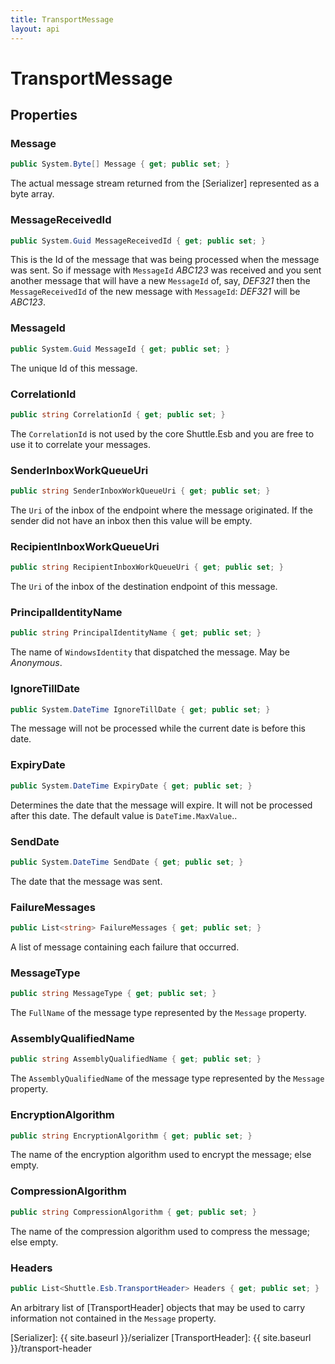 ```yaml
---
title: TransportMessage
layout: api
---
```

# TransportMessage

## Properties

### Message

~~~ c#
public System.Byte[] Message { get; public set; }
~~~

The actual message stream returned from the [Serializer] represented as a byte array.

### MessageReceivedId

~~~ c#
public System.Guid MessageReceivedId { get; public set; }
~~~

This is the Id of the message that was being processed when the message was sent.  So if message with `MessageId` *ABC123* was received and you sent another message that will have a new `MessageId` of, say, *DEF321* then the `MessageReceivedId` of the new message with `MessageId`: *DEF321* will be *ABC123*.

### MessageId

~~~ c#
public System.Guid MessageId { get; public set; }
~~~

The unique Id of this message.

### CorrelationId

~~~ c#
public string CorrelationId { get; public set; }
~~~

The `CorrelationId` is not used by the core Shuttle.Esb and you are free to use it to correlate your messages.

### SenderInboxWorkQueueUri

~~~ c#
public string SenderInboxWorkQueueUri { get; public set; }
~~~

The `Uri` of the inbox of the endpoint where the message originated.  If the sender did not have an inbox then this value will be empty.

### RecipientInboxWorkQueueUri

~~~ c#
public string RecipientInboxWorkQueueUri { get; public set; }
~~~

The `Uri` of the inbox of the destination endpoint of this message.

### PrincipalIdentityName

~~~ c#
public string PrincipalIdentityName { get; public set; }
~~~

The name of `WindowsIdentity` that dispatched the message.  May be *Anonymous*.

### IgnoreTillDate

~~~ c#
public System.DateTime IgnoreTillDate { get; public set; }
~~~

The message will not be processed while the current date is before this date.

### ExpiryDate

~~~ c#
public System.DateTime ExpiryDate { get; public set; }
~~~

Determines the date that the message will expire.  It will not be processed after this date.  The default value is `DateTime.MaxValue`..

### SendDate

~~~ c#
public System.DateTime SendDate { get; public set; }
~~~

The date that the message was sent.

### FailureMessages

~~~ c#
public List<string> FailureMessages { get; public set; }
~~~

A list of message containing each failure that occurred.

### MessageType

~~~ c#
public string MessageType { get; public set; }
~~~

The `FullName` of the message type represented by the `Message` property.

### AssemblyQualifiedName

~~~ c#
public string AssemblyQualifiedName { get; public set; }
~~~

The `AssemblyQualifiedName` of the message type represented by the `Message` property.

### EncryptionAlgorithm

~~~ c#
public string EncryptionAlgorithm { get; public set; }
~~~

The name of the encryption algorithm used to encrypt the message; else empty.

### CompressionAlgorithm 

~~~ c#
public string CompressionAlgorithm { get; public set; }
~~~

The name of the compression algorithm used to compress the message; else empty.

### Headers

~~~ c#
public List<Shuttle.Esb.TransportHeader> Headers { get; public set; }
~~~

An arbitrary list of [TransportHeader] objects that may be used to carry information not contained in the `Message` property.

[Serializer]: {{ site.baseurl }}/serializer
[TransportHeader]: {{ site.baseurl }}/transport-header
